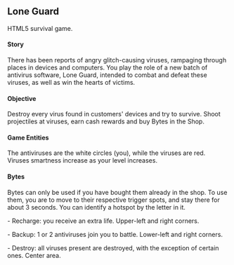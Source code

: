 <h2>Lone Guard</h2>

HTML5 survival game.

<h4>Story</h4>
There has been reports of angry glitch-causing viruses, rampaging through places in devices and computers. You play the role of a new batch of antivirus software, Lone Guard, intended to combat and defeat these viruses, as well as win the hearts of victims.

<h4>Objective</h4>
Destroy every virus found in customers' devices and try to survive. Shoot projectiles at viruses, earn cash rewards and buy Bytes in the Shop.

<h4>Game Entities</h4>
The antiviruses are the white circles (you), while the viruses are red. Viruses smartness increase as your level increases.

<h4>Bytes</h4>
Bytes can only be used if you have bought them already in the shop. To use them, you are to move to their respective trigger spots, and stay there for about 3 seconds. You can identify a hotspot by the letter in it.
				<p> - Recharge: you receive an extra life. Upper-left and right corners.</p>
				<p> - Backup: 1 or 2 antiviruses join you to battle. Lower-left and right corners.</p>
				<p> - Destroy: all viruses present are destroyed, with the exception of certain ones. Center area.</p>
